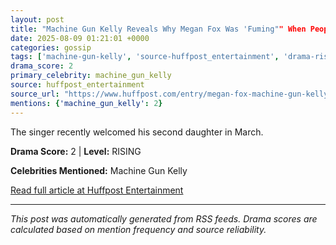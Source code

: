 ```yaml
---
layout: post
title: "Machine Gun Kelly Reveals Why Megan Fox Was 'Fuming"" When People Called Him A 'Good Dad'""
date: 2025-08-09 01:21:01 +0000
categories: gossip
tags: ['machine-gun-kelly', 'source-huffpost_entertainment', 'drama-rising']
drama_score: 2
primary_celebrity: machine_gun_kelly
source: huffpost_entertainment
source_url: "https://www.huffpost.com/entry/megan-fox-machine-gun-kelly-good-dad_n_68960731e4b0182dc1a41556""
mentions: {'machine_gun_kelly': 2}
---
```


The singer recently welcomed his second daughter in March.

**Drama Score:** 2 | **Level:** RISING

**Celebrities Mentioned:** Machine Gun Kelly

[Read full article at Huffpost Entertainment](https://www.huffpost.com/entry/megan-fox-machine-gun-kelly-good-dad_n_68960731e4b0182dc1a41556)

---
*This post was automatically generated from RSS feeds. Drama scores are calculated based on mention frequency and source reliability.*
